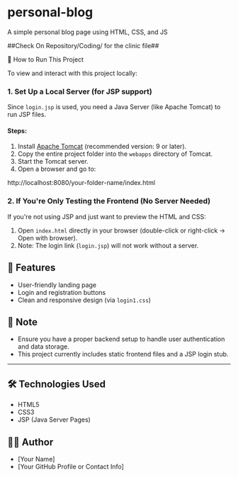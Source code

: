 # personal-blog
A simple personal blog page using HTML, CSS, and JS

##Check On Repository/Coding/ for the clinic file##

🚀 How to Run This Project

To view and interact with this project locally:

### 1. **Set Up a Local Server (for JSP support)**

Since `login.jsp` is used, you need a Java Server (like Apache Tomcat) to run JSP files.

#### Steps:
1. Install [Apache Tomcat](https://tomcat.apache.org/) (recommended version: 9 or later).
2. Copy the entire project folder into the `webapps` directory of Tomcat.
3. Start the Tomcat server.
4. Open a browser and go to:

http://localhost:8080/your-folder-name/index.html


### 2. **If You're Only Testing the Frontend (No Server Needed)**

If you're not using JSP and just want to preview the HTML and CSS:

1. Open `index.html` directly in your browser (double-click or right-click → Open with browser).
2. Note: The login link (`login.jsp`) will not work without a server.

## 🧩 Features

- User-friendly landing page
- Login and registration buttons
- Clean and responsive design (via `login1.css`)

## 📌 Note

- Ensure you have a proper backend setup to handle user authentication and data storage.
- This project currently includes static frontend files and a JSP login stub.

---

## 🛠️ Technologies Used

- HTML5
- CSS3
- JSP (Java Server Pages)

## 👨‍💻 Author

- [Your Name]
- [Your GitHub Profile or Contact Info]

